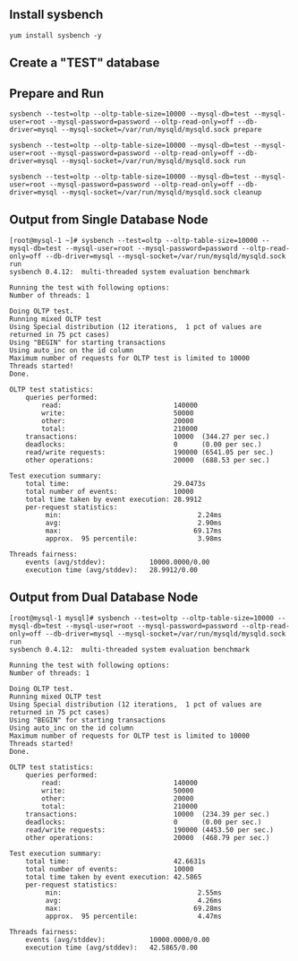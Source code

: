 ## Install sysbench

	yum install sysbench -y

## Create a "TEST" database

## Prepare and Run

	sysbench --test=oltp --oltp-table-size=10000 --mysql-db=test --mysql-user=root --mysql-password=password --oltp-read-only=off --db-driver=mysql --mysql-socket=/var/run/mysqld/mysqld.sock prepare
	
	sysbench --test=oltp --oltp-table-size=10000 --mysql-db=test --mysql-user=root --mysql-password=password --oltp-read-only=off --db-driver=mysql --mysql-socket=/var/run/mysqld/mysqld.sock run
	
	sysbench --test=oltp --oltp-table-size=10000 --mysql-db=test --mysql-user=root --mysql-password=password --oltp-read-only=off --db-driver=mysql --mysql-socket=/var/run/mysqld/mysqld.sock cleanup

## Output from Single Database Node

	[root@mysql-1 ~]# sysbench --test=oltp --oltp-table-size=10000 --mysql-db=test --mysql-user=root --mysql-password=password --oltp-read-only=off --db-driver=mysql --mysql-socket=/var/run/mysqld/mysqld.sock run
	sysbench 0.4.12:  multi-threaded system evaluation benchmark
	
	Running the test with following options:
	Number of threads: 1
	
	Doing OLTP test.
	Running mixed OLTP test
	Using Special distribution (12 iterations,  1 pct of values are returned in 75 pct cases)
	Using "BEGIN" for starting transactions
	Using auto_inc on the id column
	Maximum number of requests for OLTP test is limited to 10000
	Threads started!
	Done.
	
	OLTP test statistics:
	    queries performed:
	        read:                            140000
	        write:                           50000
	        other:                           20000
	        total:                           210000
	    transactions:                        10000  (344.27 per sec.)
	    deadlocks:                           0      (0.00 per sec.)
	    read/write requests:                 190000 (6541.05 per sec.)
	    other operations:                    20000  (688.53 per sec.)
	
	Test execution summary:
	    total time:                          29.0473s
	    total number of events:              10000
	    total time taken by event execution: 28.9912
	    per-request statistics:
	         min:                                  2.24ms
	         avg:                                  2.90ms
	         max:                                 69.17ms
	         approx.  95 percentile:               3.98ms
	
	Threads fairness:
	    events (avg/stddev):           10000.0000/0.00
	    execution time (avg/stddev):   28.9912/0.00
	
## Output from Dual Database Node

	[root@mysql-1 mysql]# sysbench --test=oltp --oltp-table-size=10000 --mysql-db=test --mysql-user=root --mysql-password=password --oltp-read-only=off --db-driver=mysql --mysql-socket=/var/run/mysqld/mysqld.sock run
	sysbench 0.4.12:  multi-threaded system evaluation benchmark
	
	Running the test with following options:
	Number of threads: 1
	
	Doing OLTP test.
	Running mixed OLTP test
	Using Special distribution (12 iterations,  1 pct of values are returned in 75 pct cases)
	Using "BEGIN" for starting transactions
	Using auto_inc on the id column
	Maximum number of requests for OLTP test is limited to 10000
	Threads started!
	Done.
	
	OLTP test statistics:
	    queries performed:
	        read:                            140000
	        write:                           50000
	        other:                           20000
	        total:                           210000
	    transactions:                        10000  (234.39 per sec.)
	    deadlocks:                           0      (0.00 per sec.)
	    read/write requests:                 190000 (4453.50 per sec.)
	    other operations:                    20000  (468.79 per sec.)
	
	Test execution summary:
	    total time:                          42.6631s
	    total number of events:              10000
	    total time taken by event execution: 42.5865
	    per-request statistics:
	         min:                                  2.55ms
	         avg:                                  4.26ms
	         max:                                 69.28ms
	         approx.  95 percentile:               4.47ms
	
	Threads fairness:
	    events (avg/stddev):           10000.0000/0.00
	    execution time (avg/stddev):   42.5865/0.00

